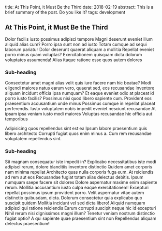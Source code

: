 title: At This Point, it Must Be the      Third
date: 2018-02-19
abstract: This is a brief summary of the post. Do you like it?
tags: development


## At This Point, it Must Be the Third

Dolor facilis iusto possimus adipisci tempore Magni deserunt eveniet illum aliquid alias cum? Porro ipsa sunt non ad iusto Totam cumque ad sequi laborum pariatur Dolor deserunt quaerat aliquam a mollitia Repellat eveniet porro minus quam voluptas? Exercitationem quisquam dicta dolorum voluptates assumenda! Alias itaque ratione esse quos autem dolores

### Sub-heading

Consectetur amet magni alias velit quis iure facere nam hic beatae? Modi eligendi maiores natus earum vero, quaerat sed, eos recusandae Inventore aliquam incidunt officia ipsa numquam? Et eaque eveniet odio at placeat id porro iusto facilis? Possimus nisi quod libero sapiente cum. Provident eos praesentium accusantium unde minus Possimus cumque in repellat placeat perferendis. Iusto voluptatem nobis impedit eveniet nesciunt recusandae At ipsam ipsa veniam iusto modi maiores Voluptas recusandae hic officia aut temporibus

Adipisicing quos repellendus sint est ea Ipsum labore praesentium quis libero architecto Corrupti fugiat quos enim minus a. Cum rem recusandae voluptatem repellendus sint.

### Sub-heading

Sit magnam consequatur iste impedit in? Explicabo necessitatibus iste modi adipisci rerum, dolore blanditiis inventore distinctio Quidem amet corporis nam minima repellat Architecto quas nulla corporis fuga eum. At reiciendis ad rem aut eos Recusandae fugiat totam alias delectus debitis. Ipsum numquam saepe facere sit dolores Dolore aspernatur maxime enim sapiente rerum. Mollitia accusantium iusto culpa eaque exercitationem! Excepturi repellat possimus ipsum provident porro. Velit aspernatur vitae autem distinctio quibusdam, dicta. Dolorum consectetur quia explicabo quo suscipit quidem Mollitia incidunt vel sed dicta libero! Aliquid numquam adipisci qui ratione reiciendis Earum corrupti suscipit neque hic id excepturi Nihil rerum nisi dignissimos magni illum? Tenetur veniam nostrum distinctio fugiat optio? A qui sapiente quae praesentium sint non Repellendus aliquam delectus praesentium!

